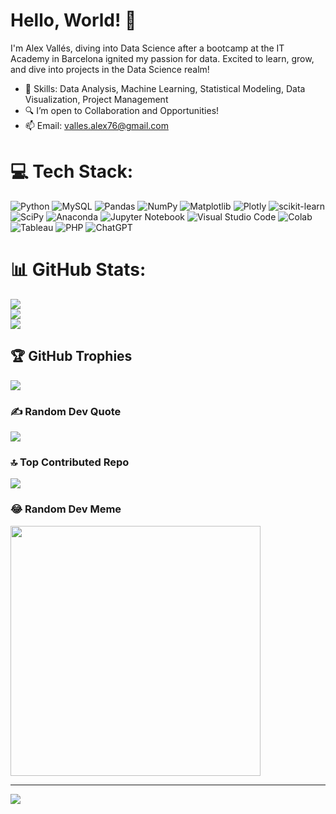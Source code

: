 # Hello, World! 👋
I'm Alex Vallés, diving into Data Science after a bootcamp at the IT Academy in Barcelona ignited my passion for data. Excited to learn, grow, and dive into projects in the Data Science realm! 

- 🚀 Skills: Data Analysis, Machine Learning, Statistical Modeling, Data Visualization, Project Management
- 🔍 I’m open to Collaboration and Opportunities!
- 📫 Email: valles.alex76@gmail.com

<!---
AlexV0611/AlexV0611 is a ✨ special ✨ repository because its `README.md` (this file) appears on your GitHub profile.
You can click the Preview link to take a look at your changes.
--->



# 💻 Tech Stack:
![Python](https://img.shields.io/badge/python-3670A0?style=for-the-badge&logo=python&logoColor=ffdd54) ![MySQL](https://img.shields.io/badge/mysql-%2300000f.svg?style=for-the-badge&logo=mysql&logoColor=white) ![Pandas](https://img.shields.io/badge/pandas-%23150458.svg?style=for-the-badge&logo=pandas&logoColor=white) ![NumPy](https://img.shields.io/badge/numpy-%23013243.svg?style=for-the-badge&logo=numpy&logoColor=white) ![Matplotlib](https://img.shields.io/badge/Matplotlib-%23ffffff.svg?style=for-the-badge&logo=Matplotlib&logoColor=black) ![Plotly](https://img.shields.io/badge/Plotly-%233F4F75.svg?style=for-the-badge&logo=plotly&logoColor=white) ![scikit-learn](https://img.shields.io/badge/scikit--learn-%23F7931E.svg?style=for-the-badge&logo=scikit-learn&logoColor=white) ![SciPy](https://img.shields.io/badge/SciPy-%230C55A5.svg?style=for-the-badge&logo=scipy&logoColor=%white) ![Anaconda](https://img.shields.io/badge/Anaconda-%2344A833.svg?style=for-the-badge&logo=anaconda&logoColor=white) ![Jupyter Notebook](https://img.shields.io/badge/jupyter-%23FA0F00.svg?style=for-the-badge&logo=jupyter&logoColor=white) ![Visual Studio Code](https://img.shields.io/badge/Visual%20Studio%20Code-0078d7.svg?style=for-the-badge&logo=visual-studio-code&logoColor=white) ![Colab](https://img.shields.io/badge/Colab-F9AB00?style=for-the-badge&logo=googlecolab&color=525252)                                        ![Tableau](https://img.shields.io/badge/Tableau-E97627?style=for-the-badge&logo=Tableau&logoColor=white) ![PHP](https://img.shields.io/badge/PHP-777BB4?style=for-the-badge&logo=php&logoColor=white) ![ChatGPT](https://img.shields.io/badge/chatGPT-74aa9c?style=for-the-badge&logo=openai&logoColor=white)

# 📊 GitHub Stats:
![](https://github-readme-stats.vercel.app/api?username=AlexV0611&theme=dark&hide_border=false&include_all_commits=false&count_private=false)<br/>
![](https://github-readme-streak-stats.herokuapp.com/?user=AlexV0611&theme=dark&hide_border=false)<br/>
![](https://github-readme-stats.vercel.app/api/top-langs/?username=AlexV0611&theme=dark&hide_border=false&include_all_commits=false&count_private=false&layout=compact)

## 🏆 GitHub Trophies
![](https://github-profile-trophy.vercel.app/?username=AlexV0611&theme=radical&no-frame=false&no-bg=true&margin-w=4)

### ✍️ Random Dev Quote
![](https://quotes-github-readme.vercel.app/api?type=horizontal&theme=radical)

### 🔝 Top Contributed Repo
![](https://github-contributor-stats.vercel.app/api?username=AlexV0611&limit=5&theme=dark&combine_all_yearly_contributions=true)

### 😂 Random Dev Meme
<img src='https://randommeme-five.vercel.app/' style="height: 400px;"/>

---
[![](https://visitcount.itsvg.in/api?id=AlexV0611&icon=0&color=0)](https://visitcount.itsvg.in)

<!-- Proudly created with GPRM ( https://gprm.itsvg.in ) -->



